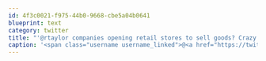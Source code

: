 ```yaml
---
id: 4f3c0021-f975-44b0-9668-cbe5a04b0641
blueprint: text
category: twitter
title: "'@rtaylor companies opening retail stores to sell goods? Crazy talk! @tehShane"
caption: '<span class="username username_linked">@<a href="https://twitter.com/rtaylor" title="Elon Musk">rtaylor</a></span> companies opening retail stores to sell goods? Crazy talk! <span class="username username_linked">@<a href="https://twitter.com/tehShane" title="Shane Lawrence">tehShane</a></span>'
---
```

